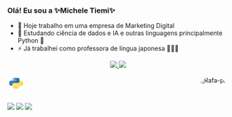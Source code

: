 ### Olá! Eu sou a ✨Michele Tiemi✨

- 🔭 Hoje trabalho em uma empresa de Marketing Digital 
- 🌱 Estudando ciência de dados e IA e outras linguagens principalmente Python 🐍
- ⚡ Já trabalhei como professora de língua japonesa 👩🏻‍🏫

<div align="center">
  <a href="https://github.com/JustMichele">
  <img height="180em" src="https://github-readme-stats.vercel.app/api?username=JustMichele&show_icons=true&theme=dracula&include_all_commits=true&count_private=true"/>
  <img height="180em" src="https://github-readme-stats.vercel.app/api/top-langs/?username=JustMichele&layout=compact&langs_count=7&theme=dracula"/>
</div>
<div style="display: inline_block"><br>
  <img align="center" alt="Rafa-Python" height="30" width="40" src="https://raw.githubusercontent.com/devicons/devicon/master/icons/python/python-original.svg">
  <img align="right" alt="Rafa-pic" height="150" style="border-radius:50px;" src="https://share-cdn.picrew.me/shareImg/org/202111/1300090_8Nt7AHGv.png">
</div>
  
  ##
  
 <div>
  <a href="https://instagram.com/apenasmichele/" target="_blank"><img src="https://img.shields.io/badge/-Instagram-%23E4405F?style=for-the-badge&logo=instagram&logoColor=white" target="_blank"></a>
  <a href = "mailto:micheletiemi2525@gmail.com"><img src="https://img.shields.io/badge/-Gmail-%23333?style=for-the-badge&logo=gmail&logoColor=white" target="_blank"></a>
  <a href="https://www.linkedin.com/in/micheletiemiyamaasa/" target="_blank"><img src="https://img.shields.io/badge/-LinkedIn-%230077B5?style=for-the-badge&logo=linkedin&logoColor=white" target="_blank"></a>     
 </div>
